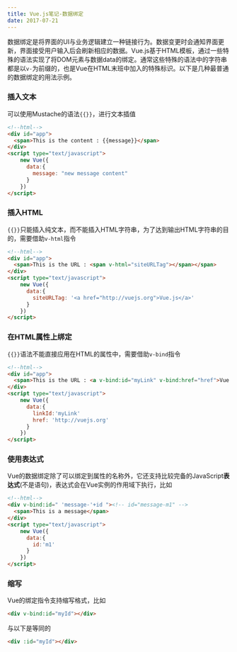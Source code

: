 ```yaml
---
title: Vue.js笔记-数据绑定
date: 2017-07-21
---
```


数据绑定是将界面的UI与业务逻辑建立一种链接行为。数据变更时会通知界面更新，界面接受用户输入后会刷新相应的数据。Vue.js基于HTML模板，通过一些特殊的语法实现了将DOM元素与数据data的绑定。通常这些特殊的语法中的字符串都是以`v-`为前缀的，也是Vue在HTML末班中加入的特殊标识。以下是几种最普通的数据绑定的用法示例。

### 插入文本

可以使用Mustache的语法`{{}}`，进行文本插值

```html
<!--html-->
<div id="app">
  <span>This is the content : {{message}}</span>
</div>
<script type="text/javascript">
    new Vue({
      data:{
        message: "new message content"
      }
    })
</script>
```

### 插入HTML

`{{}}`只能插入纯文本，而不能插入HTML字符串，为了达到输出HTML字符串的目的，需要借助`v-html`指令

```html
<!--html-->
<div id="app">
  <span>This is the URL : <span v-html="siteURLTag"></span></span>
</div>
<script type="text/javascript">
    new Vue({
      data:{
        siteURLTag: '<a href="http://vuejs.org">Vue.js</a>'
      }
    })
</script>

```
### 在HTML属性上绑定

`{{}}`语法不能直接应用在HTML的属性中，需要借助`v-bind`指令

```html
<!--html-->
<div id="app">
  <span>This is the URL : <a v-bind:id="myLink" v-bind:href="href">Vue.js</a></span>
</div>
<script type="text/javascript">
    new Vue({
      data:{
        linkId:'myLink'
        href: 'http://vuejs.org'
      }
    })
</script>
```

### 使用表达式

Vue的数据绑定除了可以绑定到属性的名称外，它还支持比较完备的JavaScript**表达式**(不是语句)，表达式会在Vue实例的作用域下执行，比如

```html
<!--html-->
<div v-bind:id=" 'message-'+id "><!-- id="message-m1" -->
  <span>This is a message</span>
</div>
<script type="text/javascript">
    new Vue({
      data:{
        id:'m1'
      }
    })
</script>

```


### 缩写

Vue的绑定指令支持缩写格式，比如

```html
<div v-bind:id="myId"></div>
```

与以下是等同的

```html
<div :id="myId"></div>
```
